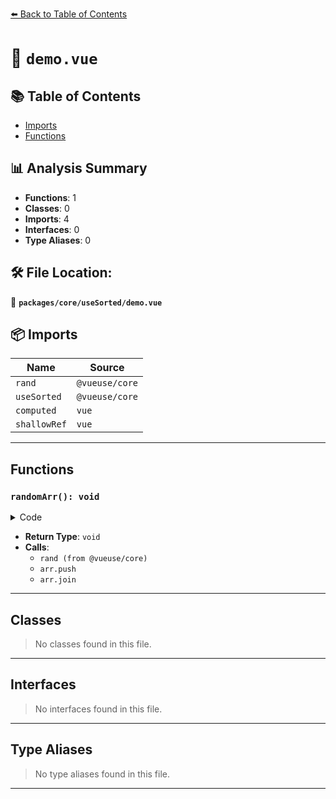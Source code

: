 [⬅️ Back to Table of Contents](../../../index.md)

# 📄 `demo.vue`

## 📚 Table of Contents

- [Imports](#imports)
- [Functions](#functions)

## 📊 Analysis Summary

- **Functions**: 1
- **Classes**: 0
- **Imports**: 4
- **Interfaces**: 0
- **Type Aliases**: 0

## 🛠️ File Location:
📂 **`packages/core/useSorted/demo.vue`**

## 📦 Imports

| Name | Source |
|------|--------|
| `rand` | `@vueuse/core` |
| `useSorted` | `@vueuse/core` |
| `computed` | `vue` |
| `shallowRef` | `vue` |


---

## Functions

### `randomArr(): void`

<details><summary>Code</summary>

```ts
function randomArr() {
  const arr = []
  for (let i = 0; i < rand(10, 20); i++)
    arr.push(rand(0, 100))
  arrText.value = arr.join(',')
}
```
</details>

- **Return Type**: `void`
- **Calls**:
  - `rand (from @vueuse/core)`
  - `arr.push`
  - `arr.join`

---

## Classes

> No classes found in this file.


---

## Interfaces

> No interfaces found in this file.


---

## Type Aliases

> No type aliases found in this file.


---